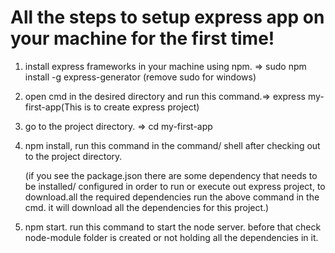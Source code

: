 # All the steps to setup express app on your machine for the first time!

1. install express frameworks in your machine using npm. => sudo npm install -g express-generator (remove sudo for windows)
2. open cmd in the desired directory and run this command.=> express my-first-app(This is to create express project)
3. go to the project directory. => cd my-first-app
4. npm install, run this command in the command/ shell after checking out to the project directory.

   (if you see the package.json there are some dependency that needs to be installed/ configured in order to run or execute out express project, to              download.all the required dependencies run the above command in the cmd. it will download all the dependencies for this project.)
5. npm start. run this command to start the node server. before that check node-module folder is created or not holding all the dependencies in it.

